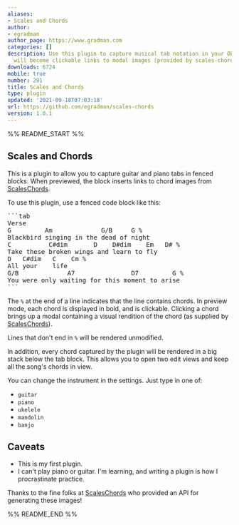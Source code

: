 ```yaml
---
aliases:
- Scales and Chords
author:
- egradman
author_page: https://www.gradman.com
categories: []
description: Use this plugin to capture musical tab notation in your Obsidian vault.  Chords
  will become clickable links to modal images (provided by scales-chords.com)
downloads: 6724
mobile: true
number: 291
title: Scales and Chords
type: plugin
updated: '2021-09-18T07:03:18'
url: https://github.com/egradman/scales-chords
version: 1.0.1
---
```


%% README_START %%

## Scales and Chords

This is a plugin to allow you to capture guitar and piano tabs in fenced blocks.  When previewed, the block inserts links to chord images from [ScalesChords](https://www.scales-chords.com).  

To use this plugin, use a fenced code block like this:

<pre>
```tab
Verse
G         Am             G/B     G %
Blackbird singing in the dead of night
C          C#dim       D    D#dim    Em   D# %
Take these broken wings and learn to fly
D   C#dim   C    Cm %
All your    life
G/B             A7               D7         G %
You were only waiting for this moment to arise
```
</pre>

The `%` at the end of a line indicates that the line contains chords.  In preview mode, each chord is displayed in bold, and is clickable.  Clicking a chord brings up a modal containing a visual rendition of the chord (as supplied by [ScalesChords](https://www.scales-chords.com/)).

Lines that don't end in `%` will be rendered unmodified.

In addition, every chord captured by the plugin will be rendered in a big stack below the tab block.  This allows you to open two edit views and keep all the song's chords in view.

You can change the instrument in the settings.  Just type in one of:
- `guitar`
- `piano`
- `ukelele`
- `mandolin`
- `banjo`

## Caveats

- This is my first plugin.
- I can't play piano or guitar.  I'm learning, and writing a plugin is how I procrastinate practice.

Thanks to the fine folks at [ScalesChords](https://www.scales-chords.com/) who provided an API for generating these images!




%% README_END %%